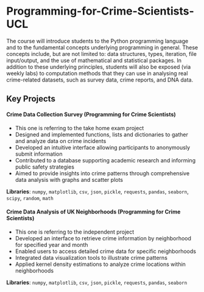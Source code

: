# Programming-for-Crime-Scientists-UCL

The course will introduce students to the Python programming language and to the fundamental concepts underlying programming in general. These concepts include, but are not limited to: data structures, types, iteration, file input/output, and the use of mathematical and statistical packages. In addition to these underlying principles, students will also be exposed (via weekly labs) to computation methods that they can use in analysing real crime-related datasets, such as survey data, crime reports, and DNA data.

## Key Projects

#### Crime Data Collection Survey (Programming for Crime Scientists)
* This one is referring to the take home exam project
* Designed and implemented functions, lists and dictionaries to gather and analyze data on crime incidents
* Developed an intuitive interface allowing participants to anonymously submit information
* Contributed to a database supporting academic research and informing public safety strategies
* Aimed to provide insights into crime patterns through comprehensive data analysis with graphs and scatter plots

**Libraries**: `numpy`, `matplotlib`, `csv`, `json`, `pickle`, `requests`, `pandas`, `seaborn`, `scipy`, `random`, `math`

#### Crime Data Analysis of UK Neighborhoods (Programming for Crime Scientists)
* This one is referring to the independent project
* Developed an interface to retrieve crime information by neighborhood for specified year and month
* Enabled users to access detailed crime data for specific neighborhoods
* Integrated data visualization tools to illustrate crime patterns
* Applied kernel density estimations to analyze crime locations within neighborhoods

**Libraries**: `numpy`, `matplotlib`, `csv`, `json`, `pickle`, `requests`, `pandas`, `seaborn`
